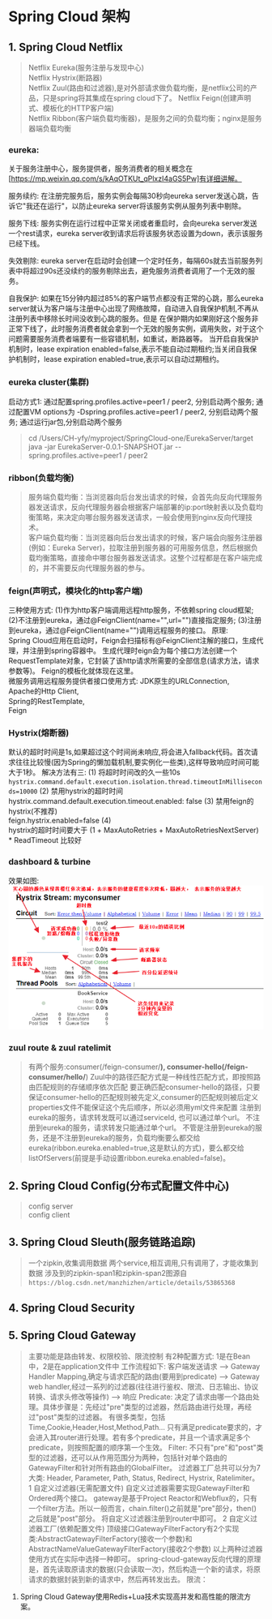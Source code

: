 # Spring Cloud 架构
## 1. Spring Cloud Netflix
> Netflix Eureka(服务注册与发现中心)  
> Netflix Hystrix(断路器)  
> Netflix Zuul(路由和过滤器),是对外部请求做负载均衡，是netflix公司的产品，只是spring将其集成在spring cloud下了。 
> Netflix Feign(创建声明式、模板化的HTTP客户端)  
> Netflix Ribbon(客户端负载均衡器)，是服务之间的负载均衡；nginx是服务器端负载均衡  

### eureka:
关于服务注册中心，服务提供者，服务消费者的相关概念在[https://mp.weixin.qq.com/s/kAqOTKUt_qPlxzI4aGS5Pw]有详细讲解。

服务续约:
在注册完服务后，服务实例会每隔30秒向eureka server发送心跳，告诉它"我还在运行"，以防止eureka server将该服务实例从服务列表中剔除。  

服务下线:
服务实例在运行过程中正常关闭或者重启时，会向eureka server发送一个rest请求，eureka server收到请求后将该服务状态设置为down，表示该服务已经下线。  

失效剔除:
eureka server在启动时会创建一个定时任务，每隔60s就去当前服务列表中将超过90s还没续约的服务剔除出去，避免服务消费者调用了一个无效的服务。

自我保护:
如果在15分钟内超过85%的客户端节点都没有正常的心跳，那么eureka server就认为客户端与注册中心出现了网络故障，自动进入自我保护机制,不再从注册列表中移除长时间没收到心跳的服务。但是
在保护期内如果刚好这个服务非正常下线了，此时服务消费者就会拿到一个无效的服务实例，调用失败，对于这个问题需要服务消费者端要有一些容错机制，如重试，断路器等。
当开启自我保护机制时，lease expiration enabled=false,表示不能自动过期租约;当关闭自我保护机制时，lease expiration enabled=true,表示可以自动过期租约。

### eureka cluster(集群)
启动方式1:
通过配置spring.profiles.active=peer1 / peer2, 分别启动两个服务;
通过配置VM options为 -Dspring.profiles.active=peer1 / peer2, 分别启动两个服务;
通过运行jar包,分别启动两个服务
> cd /Users/CH-yfy/myproject/SpringCloud-one/EurekaServer/target
> java -jar EurekaServer-0.0.1-SNAPSHOT.jar  --spring.profiles.active=peer1 / peer2

### ribbon(负载均衡)
> 服务端负载均衡：当浏览器向后台发出请求的时候，会首先向反向代理服务器发送请求，反向代理服务器会根据客户端部署的ip:port映射表以及负载均衡策略，来决定向哪台服务器发送请求，一般会使用到nginx反向代理技术。  
> 客户端负载均衡：当浏览器向后台发出请求的时候，客户端会向服务注册器(例如：Eureka Server)，拉取注册到服务器的可用服务信息，然后根据负载均衡策略，直接命中哪台服务器发送请求。这整个过程都是在客户端完成的，并不需要反向代理服务器的参与。 

### feign(声明式，模块化的http客户端)
三种使用方式:
(1)作为http客户端调用远程http服务，不依赖spring cloud框架;
(2)不注册到eureka，通过@FeignClient(name="",url="")直接指定服务;
(3)注册到eureka，通过@FeignClient(name="")调用远程服务的接口。
原理:         
Spring Cloud应用在启动时，Feign会扫描标有@FeignClient注解的接口，生成代理，并注册到spring容器中。
生成代理时eign会为每个接口方法创建一个RequestTemplate对象，它封装了该http请求所需要的全部信息(请求方法，请求参数等)。
Feign的模板化就体现在这里。      
微服务调用远程服务提供者接口使用方式:
JDK原生的URLConnection,  
Apache的Http Client,  
Spring的RestTemplate,  
Feign

### Hystrix(熔断器)
默认的超时时间是1s,如果超过这个时间尚未响应,将会进入fallback代码。首次请求往往比较慢(因为Spring的懒加载机制,要实例化一些类),这样导致响应时间可能大于1秒。
解决方法有三:
(1) 将超时时间改的久一些10s  
`hystrix.command.default.execution.isolation.thread.timeoutInMilliseconds=10000`
(2) 禁用hystrix的超时时间  
hystrix.command.default.execution.timeout.enabled: false
(3) 禁用feign的hystrix(不推荐)  
feign.hystrix.enabled=false
(4)  
hystrix的超时时间要大于 (1 + MaxAutoRetries + MaxAutoRetriesNextServer) * ReadTimeout 比较好

### dashboard & turbine
效果如图:![alt-text](/images/dashboard.png)  

### zuul route & zuul ratelimit
> 有两个服务:consumer(/feign-consumer/**), consumer-hello(/feign-consumer/hello/**)
> Zuul中的路径匹配方式是一种线性匹配方式，即按照路由匹配规则的存储顺序依次匹配
> 要正确匹配consumer-hello的路径，只要保证consumer-hello的匹配规则被先定义,consumer的匹配规则被后定义
> properties文件不能保证这个先后顺序，所以必须用yml文件来配置
注册到eureka的服务，请求转发既可以通过serviceId, 也可以通过单个url。
不注册到eureka的服务，请求转发只能通过单个url。
不管是注册到eureka的服务，还是不注册到eureka的服务，负载均衡要么都交给eureka(ribbon.eureka.enabled=true,这是默认的方式)，要么都交给listOfServers(前提是手动设置ribbon.eureka.enabled=false)。

## 2. Spring Cloud Config(分布式配置文件中心)
> config server  
> config client


## 3. Spring Cloud Sleuth(服务链路追踪)
> 一个zipkin,收集调用数据
> 两个service,相互调用,只有调用了，才能收集到数据
> 涉及到的zipkin-span1和zipkin-span2图源自`https://blog.csdn.net/manzhizhen/article/details/53865368`


## 4. Spring Cloud Security

## 5. Spring Cloud Gateway
> 主要功能是路由转发、权限校验、限流控制
> 有2种配置方式: 1是在Bean中，2是在application文件中
> 工作流程如下:
客户端发送请求 ——> Gateway Handler Mapping,确定与请求匹配的路由(要用到predicate) ——> 
Gateway web handler,经过一系列的过滤器(往往进行鉴权、限流、日志输出、协议转换、请求头修改等操作) ——> 响应 
> Predicate:
决定了请求由哪一个路由处理。具体步骤是：先经过"pre"类型的过滤器，然后路由进行处理，再经过"post"类型的过滤器。
有很多类型，包括Time,Cookie,Header,Host,Method,Path...
只有满足predicate要求的，才会进入其router进行处理。若有多个predicate，并且一个请求满足多个predicate，则按照配置的顺序第一个生效。
> Filter:
不只有"pre"和"post"类型的过滤器，还可以从作用范围分为两种，包括针对单个路由的GatewayFilter和针对所有路由的GlobalFilter。
过滤器工厂总共可以分为7大类: Header, Parameter, Path, Status, Redirect, Hystrix, Ratelimiter。
> 1 自定义过滤器(无需配置文件)
自定义过滤器需要实现GatewayFilter和Ordered两个接口。
gateway是基于Project Reactor和Webflux的，只有一个filter方法。所以一般而言，chain.filter()之前就是"pre"部分，then()之后就是"post"部分。
将自定义过滤器注册到router中即可。
> 2 自定义过滤器工厂(依赖配置文件)
顶级接口GatewayFilterFactory有2个实现类:AbstractGatewayFilterFactory(接收一个参数)和AbstractNameValueGatewayFilterFactory(接收2个参数)
> 以上两种过滤器使用方式在实际中选择一种即可。
> spring-cloud-gateway反向代理的原理是，首先读取原请求的数据(只会读取一次)，然后构造一个新的请求，将原请求的数据封装到新的请求中，然后再转发出去。
> 限流：
1. Spring Cloud Gateway使用Redis+Lua技术实现高并发和高性能的限流方案。


